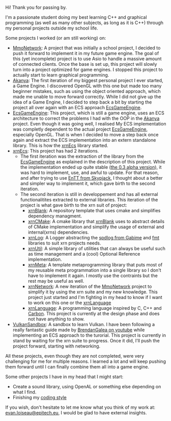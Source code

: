 Hi! Thank you for passing by.

I'm a passionate student doing my best learning C++ and graphical programming (as well as many other subjects, as long as it is C++) through my personal projects outside my school life.

Some projects I worked (or am still working) on:
- [MmoNetwork](https://github.com/DiantArts/mmoNetwork): A project that was initially a school project, I decided to push it forward to implement it in my future game engine. The goal of this (yet incomplete) project is to use Asio to handle a massive amount of connected clients. Once the base is set up, this project will slowly turn into a project optimized for game engines. I stopped this project to actually start to learn graphical programming.
- [Akanya](https://github.com/DiantArts/Akanya): The first iteration of my biggest personal project I ever started, a Game Engine. I discovered OpenGL with this one but made too many beginner mistakes, such as using the object oriented approach, which made me unable to move forward correctly. While I did not give up the idea of a Game Engine, I decided to step back a bit by starting the project all over again with an ECS approach [EcsGameEngine](https://github.com/DiantArts/EcsGameEngine).
- [EcsGameEngine](https://github.com/DiantArts/EcsGameEngine): This project, which is still a game engine, uses an ECS architecture to correct the problems I had with the OOP in the [Akanya](https://github.com/DiantArts/Akanya) project. Even though it was going well, I realised My ECS implementation was completly dependent to the actual project [EcsGameEngine](https://github.com/DiantArts/EcsGameEngine), especially OpenGL. That is when I decided to move a step back once again and extract the ECS implementation into an extern standalone library. This is how the [xrnEcs](https://github.com/DiantArts/xrnEcs) library started.
- [xrnEcs](https://github.com/DiantArts/xrnEcs): This project has had 2 iterations.
  - The first iteration was the extraction of the library from the [EcsGameEngine](https://github.com/DiantArts/EcsGameEngine) as explained in the description of this project. While the implementation ended up quite stable ([the 0.3 alpha version](https://github.com/DiantArts/xrnEcs/releases/tag/0.3-alpha)), it was hard to implement, use, and awful to update. For that reason, and after trying to use [EnTT from Skypjack](https://github.com/skypjack/entt), I thought about a better and simpler way to implement it, which gave birth to the second iteration.
  - The second iteration is still in developpement and has all external functionalitites extracted to external libraries. This iteration of the project is what gave birth to the xrn suit of project:
    - [xrnBlank](https://github.com/DiantArts/xrnBlank): A repository template that uses cmake and simplifies dependency managment.
    - [xrnCMake](https://github.com/DiantArts/xrnCMake): A cmake library that [xrnBlank](https://github.com/DiantArts/xrnBlank) uses to abstract details of CMake implementation and simplify the usage of external and internal(xrns) dependencies.
    - [xrnLog](https://github.com/DiantArts/xrnLog): A Logger abstracting the [spdlog from Gabime](https://github.com/gabime/spdlog) and [fmt](https://github.com/fmtlib/fmt) libraries to suit xrn projects needs.
    - [xrnUtil](https://github.com/DiantArts/xrnUtil): A simple library of utilities that can always be useful such as time management and a (cool) Optional Reference implementation.
    - [xrnMeta](https://github.com/DiantArts/xrnUtil): A template metaprogramming library that puts most of my reusable meta programmation into a single library so I don't have to implement it again. I mostly use the contraints but the rest may be useful as well.
    - [xrnNetwork](https://github.com/DiantArts/xrnNetwork): A new iteration of the [MmoNetwork](https://github.com/DiantArts/mmoNetwork) project to simplify it by using the xrn suite and my new knowledge. This project just started and I'm fighting in my head to know if I want to work on this one or the  [xrnLanguage](https://github.com/DiantArts/xrnLanguage)
    - [xrnLanguage](https://github.com/DiantArts/xrnLanguage): A programming language inspired by C, C++ and [Carbon](https://github.com/carbon-language/carbon-lang). This project is currently at the design phase and does not have anything to show.
- [VulkanSandbox](https://github.com/DiantArts/VulkanSandbox): A sandbox to learn Vulkan. I have been following a really fantastic guide made by [BrendanGalea on youtube](https://www.youtube.com/c/BrendanGalea) while implementing an ECS approach to the turorial. This project is currently in stand by waiting for the xrn suite to progress. Once it did, I'll push the project forward, starting with networking.

All these projects, even though they are not completed, were very challenging for me for multiple reasons. I learned a lot and will keep pushing them forward until I can finally combine them all into a game engine.

Some other projects I have in my head that I might start:
- Create a sound library, using OpenAL or something else depending on what I find.
- Finishing my [coding style](https://github.com/DiantArts/CodingStyle)

If you wish, don't hesitate to let me know what you think of my work at: evan.loiseau@epitech.eu, I would be glad to have external insights.

<!---
DiantArts/DiantArts is a ✨ special ✨ repository because its `README.md` (this file) appears on your GitHub profile.
You can click the Preview link to take a look at your changes.
--->
